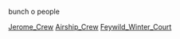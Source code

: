 bunch o people

[Jerome_Crew](Jerome_Crew.md)
[Airship_Crew](Airship_Crew.md)
[Feywild_Winter_Court](../Feywild_Winter_Court.md)
